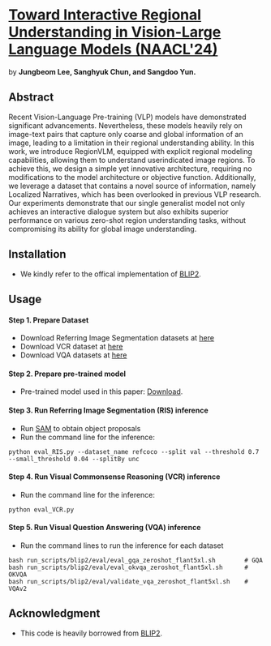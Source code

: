 
# [Toward Interactive Regional Understanding in Vision-Large Language Models (NAACL'24)](https://arxiv.org/pdf/2403.18260)

by **Jungbeom Lee, Sanghyuk Chun, and Sangdoo Yun.** 


## Abstract
Recent Vision-Language Pre-training (VLP) models have demonstrated significant advancements. Nevertheless, these models heavily rely on image-text pairs that capture only coarse and global information of an image, leading to a limitation in their regional understanding ability. In this work, we introduce RegionVLM,
equipped with explicit regional modeling capabilities, allowing them to understand userindicated image regions. To achieve this, we design a simple yet innovative architecture, requiring no modifications to the model architecture or objective function. Additionally, we
leverage a dataset that contains a novel source of information, namely Localized Narratives, which has been overlooked in previous VLP research. Our experiments demonstrate that our
single generalist model not only achieves an interactive dialogue system but also exhibits superior performance on various zero-shot region understanding tasks, without compromising its ability for global image understanding.

## Installation

- We kindly refer to the offical implementation of [BLIP2](https://github.com/salesforce/LAVIS).

## Usage

#### Step 1. Prepare Dataset

- Download Referring Image Segmentation datasets at [here](https://github.com/lichengunc/refer)
- Download VCR dataset at [here](https://visualcommonsense.com/)
- Download VQA datasets at [here](https://github.com/salesforce/LAVIS)

#### Step 2. Prepare pre-trained model

- Pre-trained model used in this paper: [Download](https://drive.google.com/file/d/1iATjOtOMZo2P2Eecbn3naqy7YvFVcH_d/view?usp=sharing).

#### Step 3. Run Referring Image Segmentation (RIS) inference

- Run [SAM](https://github.com/facebookresearch/segment-anything) to obtain object proposals
- Run the command line for the inference:
```
python eval_RIS.py --dataset_name refcoco --split val --threshold 0.7 --small_threshold 0.04 --splitBy unc
```

#### Step 4. Run Visual Commonsense Reasoning (VCR) inference

- Run the command line for the inference:
```
python eval_VCR.py
```
#### Step 5. Run Visual Question Answering (VQA) inference

- Run the command lines to run the inference for each dataset
```
bash run_scripts/blip2/eval/eval_gqa_zeroshot_flant5xl.sh        # GQA
bash run_scripts/blip2/eval/eval_okvqa_zeroshot_flant5xl.sh      # OKVQA
bash run_scripts/blip2/eval/validate_vqa_zeroshot_flant5xl.sh    # VQAv2
```

## Acknowledgment
- This code is heavily borrowed from [BLIP2](https://github.com/salesforce/LAVIS).
